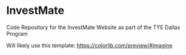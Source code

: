 # InvestMate
Code Repository for the InvestMate Website as part of the TYE Dallas Program

Will likely use this template: https://colorlib.com/preview/#imagine
